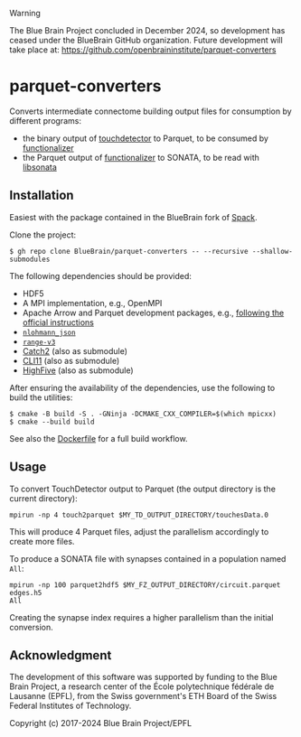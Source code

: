 > [!WARNING]
> The Blue Brain Project concluded in December 2024, so development has ceased under the BlueBrain GitHub organization.
> Future development will take place at: https://github.com/openbraininstitute/parquet-converters

# parquet-converters

Converts intermediate connectome building output files for consumption by different
programs:

* the binary output of [touchdetector][1] to Parquet, to be consumed by [functionalizer][2]
* the Parquet output of [functionalizer][2] to SONATA, to be read with [libsonata][3]

[1]: https://github.com/BlueBrain/touchdetector
[2]: https://github.com/BlueBrain/functionalizer
[3]: https://github.com/BlueBrain/libsonata

## Installation

Easiest with the package contained in the BlueBrain fork of [Spack](https://github.com/BlueBrain/spack).

Clone the project:

```console
$ gh repo clone BlueBrain/parquet-converters -- --recursive --shallow-submodules
```

The following dependencies should be provided:

* HDF5
* A MPI implementation, e.g., OpenMPI
* Apache Arrow and Parquet development packages, e.g., [following the official instructions][4]
* [`nlohmann_json`][5]
* [`range-v3`][6]
* [Catch2][7] (also as submodule)
* [CLI11][9] (also as submodule)
* [HighFive][8] (also as submodule)

After ensuring the availability of the dependencies, use the following to build the
utilities:
```console
$ cmake -B build -S . -GNinja -DCMAKE_CXX_COMPILER=$(which mpicxx)
$ cmake --build build
```

[4]: https://arrow.apache.org/install/
[5]: https://github.com/nlohmann/json
[6]: https://github.com/ericniebler/range-v3
[7]: https://github.com/catchorg/Catch2
[8]: https://github.com/BlueBrain/HighFive/
[9]: https://github.com/CLIUtils/CLI11

See also the [Dockerfile](Dockerfile) for a full build workflow.

## Usage

To convert TouchDetector output to Parquet (the output directory is the
current directory):
```
mpirun -np 4 touch2parquet $MY_TD_OUTPUT_DIRECTORY/touchesData.0
```
This will produce 4 Parquet files, adjust the parallelism accordingly to
create more files.

To produce a SONATA file with synapses contained in a population named
`All`:
```
mpirun -np 100 parquet2hdf5 $MY_FZ_OUTPUT_DIRECTORY/circuit.parquet edges.h5
All
```
Creating the synapse index requires a higher parallelism than the initial
conversion.

## Acknowledgment

The development of this software was supported by funding to the Blue Brain Project,
a research center of the École polytechnique fédérale de Lausanne (EPFL),
from the Swiss government's ETH Board of the Swiss Federal Institutes of Technology.

Copyright (c) 2017-2024 Blue Brain Project/EPFL
